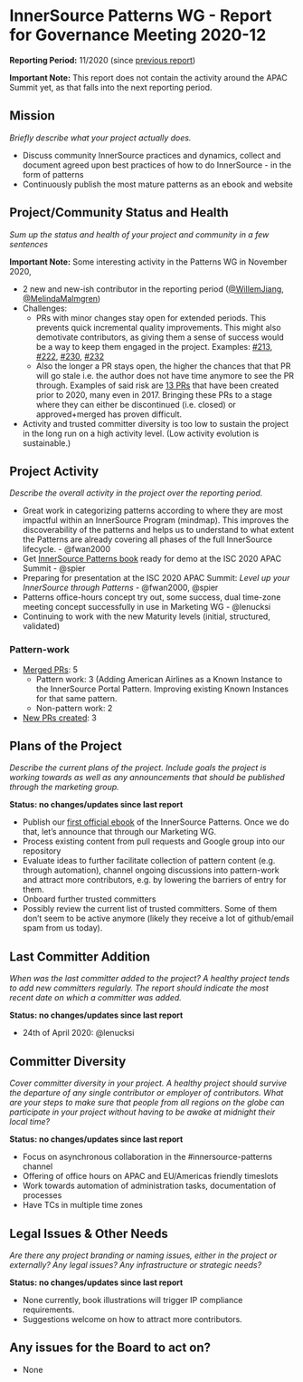 # InnerSource Patterns WG - Report for Governance Meeting 2020-12

**Reporting Period:** 11/2020 (since [previous report](2020-11.md))

**Important Note:** This report does not contain the activity around the APAC Summit yet, as that falls into the next reporting period.

## Mission

*Briefly describe what your project actually does.*

- Discuss community InnerSource practices and dynamics, collect and document agreed upon best practices of how to do InnerSource - in the form of patterns
- Continuously publish the most mature patterns as an ebook and website

## Project/Community Status and Health

*Sum up the status and health of your project and community in a few sentences*

**Important Note:** Some interesting activity in the Patterns WG in November 2020, 

- 2 new and new-ish contributor in the reporting period ([@WillemJiang](https://github.com/WillemJiang), [@MelindaMalmgren](https://github.com/MelindaMalmgren))
- Challenges:
	- PRs with minor changes stay open for extended periods. This prevents quick incremental quality improvements. This might also demotivate contributors, as giving them a sense of success would be a way to keep them engaged in the project. Examples: [#213](https://github.com/InnerSourceCommons/InnerSourcePatterns/pull/213), [#222](https://github.com/InnerSourceCommons/InnerSourcePatterns/pull/222), [#230](https://github.com/InnerSourceCommons/InnerSourcePatterns/pull/230), [#232](https://github.com/InnerSourceCommons/InnerSourcePatterns/pull/232) 
	- Also the longer a PR stays open, the higher the chances that that PR will go stale i.e. the author does not have time anymore to see the PR through. Examples of said risk are [13 PRs](https://github.com/InnerSourceCommons/InnerSourcePatterns/pulls?q=is%3Apr+is%3Aopen+created%3A%3C2020) that have been created prior to 2020, many even in 2017. Bringing these PRs to a stage where they can either be discontinued (i.e. closed) or approved+merged has proven difficult.
- Activity and trusted committer diversity is too low to sustain the project in the long run on a high activity level. (Low activity evolution is sustainable.)

## Project Activity

*Describe the overall activity in the project over the reporting period.*

- Great work in categorizing patterns according to where they are most impactful within an InnerSource Program (mindmap). This improves the discoverability of the patterns and helps us to understand to what extent the Patterns are already covering all phases of the full InnerSource lifecycle. - @fwan2000
- Get [InnerSource Patterns book](https://innersourcecommons.gitbook.io/innersource-patterns/v/book/) ready for demo at the ISC 2020 APAC Summit  - @spier
- Preparing for presentation at the ISC 2020 APAC Summit: *Level up your InnerSource through Patterns* - @fwan2000, @spier
- Patterns office-hours concept try out, some success, dual time-zone meeting concept successfully in use in Marketing WG - @lenucksi
- Continuing to work with the new Maturity levels (initial, structured, validated)

### Pattern-work

* [Merged PRs](https://github.com/InnerSourceCommons/InnerSourcePatterns/pulls?q=is%3Apr+closed%3A2020-11-01..2020-11-30+is%3Amerged+): 5
	* Pattern work: 3 (Adding American Airlines as a Known Instance to the InnerSource Portal Pattern. Improving existing Known Instances for that same pattern.
	* Non-pattern work: 2
* [New PRs created](https://github.com/InnerSourceCommons/InnerSourcePatterns/pulls?q=is%3Apr+created%3A2020-11-01..2020-11-30): 3

## Plans of the Project

*Describe the current plans of the project. Include goals the project is working towards as well as any announcements that should be published through the marketing group.*

**Status: no changes/updates since last report**

- Publish our [first official ebook](https://innersourcecommons.gitbook.io/innersource-patterns/v/book/) of the InnerSource Patterns. Once we do that, let’s announce that through our Marketing WG.
- Process existing content from pull requests and Google group into our repository
- Evaluate ideas to further facilitate collection of pattern content (e.g. through automation), channel ongoing discussions into pattern-work and attract more contributors, e.g. by lowering the barriers of entry for them.
- Onboard further trusted committers
- Possibly review the current list of trusted committers. Some of them don’t seem to be active anymore (likely they receive a lot of github/email spam from us today).

## Last Committer Addition

*When was the last committer added to the project? A healthy project tends to add new committers regularly. The report should indicate the most recent date on which a committer was added.*

**Status: no changes/updates since last report**

- 24th of April 2020: @lenucksi

## Committer Diversity

*Cover committer diversity in your project. A healthy project should survive the departure of any single contributor or employer of contributors. What are your steps to make sure that people from all regions on the globe can participate in your project without having to be awake at midnight their local time?*

**Status: no changes/updates since last report**

- Focus on asynchronous collaboration in the #innersource-patterns channel
- Offering of office hours on APAC and EU/Americas friendly timeslots
- Work towards automation of administration tasks, documentation of processes
- Have TCs in multiple time zones

## Legal Issues & Other Needs

*Are there any project branding or naming issues, either in the project or externally? Any legal issues? Any infrastructure or strategic needs?*

**Status: no changes/updates since last report**

- None currently, book illustrations will trigger IP compliance requirements.
- Suggestions welcome on how to attract more contributors.

## Any issues for the Board to act on?

- None
